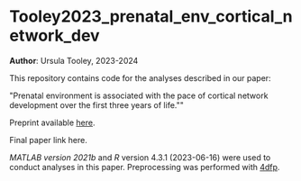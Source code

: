 # Tooley2023_prenatal_env_cortical_network_dev

**Author**: Ursula Tooley, 2023-2024

This repository contains code for the analyses described in our paper:

"Prenatal environment is associated with the pace of cortical network development over the first three years of life.""

Preprint available [here](https://doi.org/10.1101/2023.08.18.552639).

Final paper link here.

*MATLAB version 2021b* and *R* version 4.3.1 (2023-06-16) were used to conduct analyses in this paper. Preprocessing was performed with [4dfp](https://4dfp.readthedocs.io/en/latest/).

